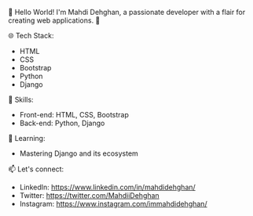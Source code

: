 👋 Hello World! I'm Mahdi Dehghan, a passionate developer with a flair for creating web applications. 🚀

🌐 Tech Stack:
- HTML
- CSS
- Bootstrap
- Python
- Django

  
🔧 Skills:
- Front-end: HTML, CSS, Bootstrap
- Back-end: Python, Django


🌱 Learning:
- Mastering Django and its ecosystem

  
📫 Let's connect:
- LinkedIn: https://www.linkedin.com/in/mahdidehghan/
- Twitter: https://twitter.com/MahdiiDehghan
- Instagram: https://www.instagram.com/immahdidehghan/


